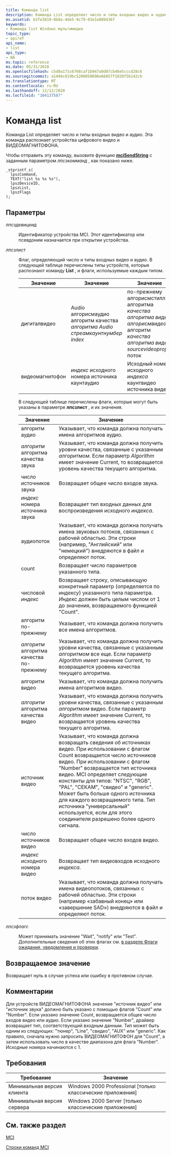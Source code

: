 ```yaml
---
title: Команда list
description: Команда List определяет число и типы входных видео и аудио. Эта команда распознает устройства цифрового видео и ВИДЕОМАГНИТОФОНА.
ms.assetid: b3fe3819-0b8a-4de5-9c79-03e1e089436f
keywords:
- Команда list Windows мультимедиа
topic_type:
- apiref
api_name:
- list
api_type:
- NA
ms.topic: reference
ms.date: 05/31/2018
ms.openlocfilehash: c5d0a171c6768caf1b947a0d07cb46e5cccd28c6
ms.sourcegitcommit: a1494c819bc5200050696e66057f1020f5b142cb
ms.translationtype: MT
ms.contentlocale: ru-RU
ms.lasthandoff: 12/12/2020
ms.locfileid: "104137587"
---
```

# <a name="list-command"></a>Команда list

Команда List определяет число и типы входных видео и аудио. Эта команда распознает устройства цифрового видео и ВИДЕОМАГНИТОФОНА.

Чтобы отправить эту команду, вызовите функцию [**mciSendString**](/previous-versions//dd757161(v=vs.85)) с заданным параметром *лпсзкомманд* , как показано ниже.

``` syntax
_stprintf_s(
  lpszCommand, 
  TEXT("list %s %s %s"), 
  lpszDeviceID, 
  lpszList, 
  lpszFlags
); 
```

## <a name="parameters"></a>Параметры

<dl> <dt>

<span id="lpszDeviceID"></span><span id="lpszdeviceid"></span><span id="LPSZDEVICEID"></span>*лпсздевицеид*
</dt> <dd>

Идентификатор устройства MCI. Этот идентификатор или псевдоним назначается при открытии устройства.

</dd> <dt>

<span id="lpszList"></span><span id="lpszlist"></span><span id="LPSZLIST"></span>*лпсзлист*
</dt> <dd>

Флаг, определяющий число и типы входных видео и аудио. В следующей таблице перечислены типы устройств, которые распознают команду **List** , и флаги, используемые каждым типом.



| Значение        | Значение                                                                           | Значение                                                                                                                      |
|--------------|-----------------------------------------------------------------------------------|------------------------------------------------------------------------------------------------------------------------------|
| дигиталвидео | Audio алгорисмаудио алгоритм качества *алгоритма Audio стреамкаунтнумбер* *index* | по-прежнему алгорисмстилл алгоритма *качества алгоритма видео алгорисмвидео* алгоритм *качества алгоритма видео sourcevideoprofile* поток |
| видеомагнитофон          | *индекс* исходного номера источника каунтаудио                                     | Исходный номер исходного *индекса* каунтвидео источника видео                                                                                |



 

В следующей таблице перечислены флаги, которые могут быть указаны в параметре **лпсзлист** , и их значения.



| Значение                               | Значение                                                                                                                                                                                                                                                                                                                                                                                                                                                                                |
|-------------------------------------|----------------------------------------------------------------------------------------------------------------------------------------------------------------------------------------------------------------------------------------------------------------------------------------------------------------------------------------------------------------------------------------------------------------------------------------------------------------------------------------|
| алгоритм аудио                     | Указывает, что команда должна получать имена алгоритмов аудио.                                                                                                                                                                                                                                                                                                                                                                                                                           |
| *алгоритм* алгоритма качества звука | Указывает, что команда должна получить уровни качества, связанные с указанным *алгоритмом*. Если параметр *Algorithm* имеет значение Current, то возвращается уровень качества текущего алгоритма.                                                                                                                                                                                                                                                                                                   |
| число источников звука                  | Возвращает общее число входов звука.                                                                                                                                                                                                                                                                                                                                                                                                                                              |
| *индекс* номера источника звука         | Возвращает тип входных данных для воспроизведения исходного *индекса*.                                                                                                                                                                                                                                                                                                                                                                                                                                     |
| аудиопоток                        | Указывает, что команда должна получать имена звуковых потоков, связанных с рабочей областью. Эти строки (например, "Английский" или "немецкий") внедряются в файл и определяют поток.                                                                                                                                                                                                                                                                                    |
| count                               | Возвращает число параметров указанного типа.                                                                                                                                                                                                                                                                                                                                                                                                                                   |
| числовой *индекс*                      | Возвращает строку, описывающую конкретный параметр (определяется по *индексу*) указанного типа параметра. *Индекс* должен быть целым числом от 1 до значения, возвращаемого функцией "Count".                                                                                                                                                                                                                                                                                                         |
| алгоритм по-прежнему                     | Указывает, что команда должна получить все имена алгоритмов.                                                                                                                                                                                                                                                                                                                                                                                                                           |
| *алгоритм* алгоритма качества по-прежнему | Указывает, что команда должна получить уровни качества, связанные с указанным *алгоритмом* все еще. Если параметр *Algorithm* имеет значение Current, то возвращается уровень качества текущего алгоритма.                                                                                                                                                                                                                                                                                             |
| алгоритм видео                     | Указывает, что команда должна получить имена алгоритмов видео.                                                                                                                                                                                                                                                                                                                                                                                                                           |
| *алгоритм* алгоритма качества видео | Указывает, что команда должна получить уровни качества, связанные с указанным *алгоритмом* видео. Если параметр *Algorithm* имеет значение Current, то возвращается уровень качества текущего алгоритма.                                                                                                                                                                                                                                                                                             |
| источник видео                        | Указывает, что команда должна возвращать сведения об источниках видео. При использовании с флагом Count возвращается число источников видео. При использовании с флагом "Number" возвращается тип источника видео. MCI определяет следующие константы для типов: "NTSC", "RGB", "PAL", "СЕКАМ", "свидео" и "generic". Может быть больше одного источника для каждого возвращаемого типа. Тип источника "универсальный" используется, если для этого соединителя разрешено более одного сигнала. |
| число источников видео                  | Возвращает общее число входов видео.                                                                                                                                                                                                                                                                                                                                                                                                                                                  |
| *индекс* исходного номера видео         | Возвращает тип видеовходов исходного *индекса*.                                                                                                                                                                                                                                                                                                                                                                                                                                     |
| поток видео                        | Указывает, что команда должна получать имена видеопотоков, связанных с рабочей областью. Эти строки (например «забавный конец» или «завершение SAD») внедряются в файл и определяют поток.                                                                                                                                                                                                                                                                               |



 

</dd> <dt>

<span id="lpszFlags"></span><span id="lpszflags"></span><span id="LPSZFLAGS"></span>*лпсзфлагс*
</dt> <dd>

Может принимать значение "Wait", "notify" или "Test". Дополнительные сведения об этих флагах см. [в разделе Флаги ожидания, уведомления и проверки](the-wait-notify-and-test-flags.md).

</dd> </dl>

## <a name="return-value"></a>Возвращаемое значение

Возвращает нуль в случае успеха или ошибку в противном случае.

## <a name="remarks"></a>Комментарии

Для устройств ВИДЕОМАГНИТОФОНА значение "источник видео" или "источник звука" должно быть указано с помощью флагов "Count" или "Number". Если указано значение Count, возвращается общее число входов видео или аудио. Если указано значение "Number", драйвер возвращает тип, соответствующий входным данным. Тип может быть одним из следующих: "тюнер", "Line", "свидео", "AUX" или "generic". Как правило, сначала нужно запросить ВИДЕОМАГНИТОФОН для "Count", а затем использовать число в качестве диапазона для флага "Number". Исходные номера начинаются с 1.

## <a name="requirements"></a>Требования



| Требование | Значение |
|-------------------------------------|------------------------------------------------------------|
| Минимальная версия клиента<br/> | Windows 2000 Professional \[только классические приложения\]<br/> |
| Минимальная версия сервера<br/> | Windows 2000 Server \[только классические приложения\]<br/>       |



## <a name="see-also"></a>См. также раздел

<dl> <dt>

[MCI](mci.md)
</dt> <dt>

[Строки команд MCI](mci-command-strings.md)
</dt> </dl>

 

